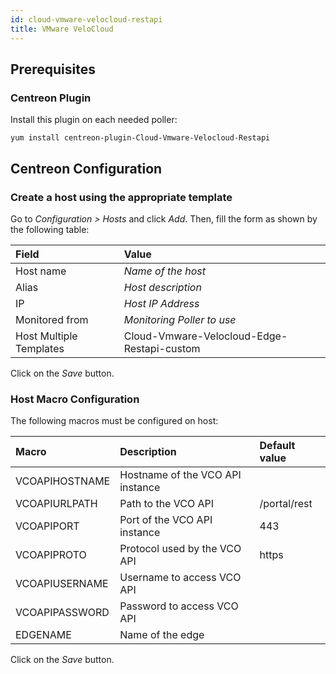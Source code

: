 ```yaml
---
id: cloud-vmware-velocloud-restapi
title: VMware VeloCloud
---
```


## Prerequisites

### Centreon Plugin

Install this plugin on each needed poller:

``` shell
yum install centreon-plugin-Cloud-Vmware-Velocloud-Restapi
```

## Centreon Configuration

### Create a host using the appropriate template

Go to *Configuration \> Hosts* and click *Add*. Then, fill the form as shown by
the following table:

| Field                   | Value                                      |
| :---------------------- | :----------------------------------------- |
| Host name               | *Name of the host*                         |
| Alias                   | *Host description*                         |
| IP                      | *Host IP Address*                          |
| Monitored from          | *Monitoring Poller to use*                 |
| Host Multiple Templates | Cloud-Vmware-Velocloud-Edge-Restapi-custom |

Click on the *Save* button.

### Host Macro Configuration

The following macros must be configured on host:

| Macro          | Description                      | Default value |
| :------------- | :------------------------------- | :------------ |
| VCOAPIHOSTNAME | Hostname of the VCO API instance |               |
| VCOAPIURLPATH  | Path to the VCO API              | /portal/rest  |
| VCOAPIPORT     | Port of the VCO API instance     | 443           |
| VCOAPIPROTO    | Protocol used by the VCO API     | https         |
| VCOAPIUSERNAME | Username to access VCO API       |               |
| VCOAPIPASSWORD | Password to access VCO API       |               |
| EDGENAME       | Name of the edge                 |               |

Click on the *Save* button.
